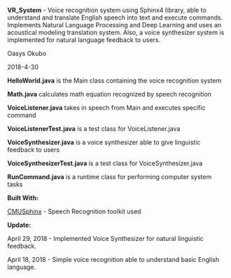 **VR_System** - Voice recognition system using Sphinx4 library, able to understand and translate English speech into text and execute commands. Implements Natural Language Processing and Deep Learning and uses an acoustical modeling translation system. Also, a voice synthesizer system is implemented for natural language feedback to users.

Oasys Okubo

2018-4-30


**HelloWorld.java** is the Main class containing the voice recognition system

**Math.java** calculates math equation recognized by speech recognition

**VoiceListener.java** takes in speech from Main and executes specific command

**VoiceListenerTest.java** is a test class for VoiceListener.java

**VoiceSynthesizer.java** is a voice synthesizer able to give linguistic feedback to users

**VoiceSynthesizerTest.java** is a test class for VoiceSynthesizer.java

**RunCommand.java** is a runtime class for performing computer system tasks


**Built With:**

[CMUSphinx](https://cmusphinx.github.io) - Speech Recognition toolkit used

**Update:**

April 29, 2018 - Implemented Voice Synthesizer for natural linguistic feedback.

April 18, 2018 - Simple voice recognition able to understand basic English language. 




